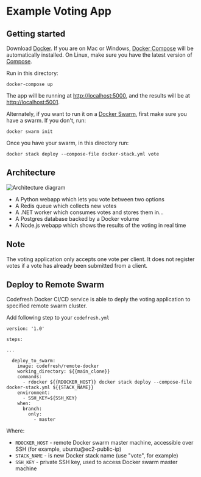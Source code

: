 Example Voting App
=========

Getting started
---------------

Download [Docker](https://www.docker.com/products/overview). If you are on Mac or Windows, [Docker Compose](https://docs.docker.com/compose) will be automatically installed. On Linux, make sure you have the latest version of [Compose](https://docs.docker.com/compose/install/).

Run in this directory:
```
docker-compose up
```
The app will be running at [http://localhost:5000](http://localhost:5000), and the results will be at [http://localhost:5001](http://localhost:5001).

Alternately, if you want to run it on a [Docker Swarm](https://docs.docker.com/engine/swarm/), first make sure you have a swarm. If you don't, run:
```
docker swarm init
```
Once you have your swarm, in this directory run:
```
docker stack deploy --compose-file docker-stack.yml vote
```

Architecture
-----

![Architecture diagram](architecture.png)

* A Python webapp which lets you vote between two options
* A Redis queue which collects new votes
* A .NET worker which consumes votes and stores them in…
* A Postgres database backed by a Docker volume
* A Node.js webapp which shows the results of the voting in real time


Note
----

The voting application only accepts one vote per client. It does not register votes if a vote has already been submitted from a client.

Deploy to Remote Swarm
----

Codefresh Docker CI/CD service is able to deply the voting application to specified remote swarm cluster.

Add following step to your `codefresh.yml`

```
version: '1.0'

steps:

...

  deploy_to_swarm:
    image: codefresh/remote-docker
    working_directory: ${{main_clone}}
    commands:
      - rdocker ${{RDOCKER_HOST}} docker stack deploy --compose-file docker-stack.yml ${{STACK_NAME}}
    environment:
      - SSH_KEY=${SSH_KEY}
    when:
      branch:
        only:
          - master

```

Where:

- `RDOCKER_HOST` - remote Docker swarm master machine, accessible over SSH (for example, ubuntu@ec2-public-ip)
- `STACK_NAME` - is new Docker stack name (use "vote", for example)
- `SSH_KEY` - private SSH key, used to access Docker swarm master machine